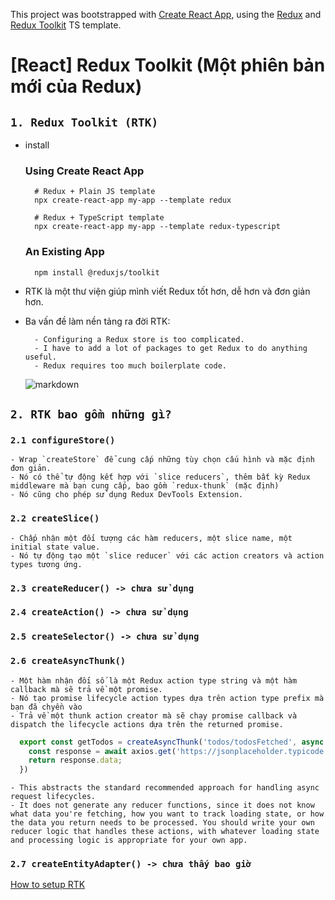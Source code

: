 This project was bootstrapped with [Create React App](https://github.com/facebook/create-react-app), using the [Redux](https://redux.js.org/) and [Redux Toolkit](https://redux-toolkit.js.org/) TS template.

# [React] Redux Toolkit (Một phiên bản mới của Redux)

## `1. Redux Toolkit (RTK)`
  - install
    ### Using Create React App
    ```
      # Redux + Plain JS template
      npx create-react-app my-app --template redux

      # Redux + TypeScript template
      npx create-react-app my-app --template redux-typescript
    ```

    ### An Existing App
    ```
      npm install @reduxjs/toolkit
    ```

  - RTK là một thư viện giúp mình viết Redux tốt hơn, dễ hơn và đơn giản hơn.
  - Ba vấn đề làm nền tảng ra đời RTK:

    ```
      - Configuring a Redux store is too complicated.
      - I have to add a lot of packages to get Redux to do anything useful.
      - Redux requires too much boilerplate code.
    ```

    ![markdown](https://images.viblo.asia/63913ebe-03db-408d-8957-378e4c2eac4b.png)

## `2. RTK bao gồm những gì?`
  ### `2.1 configureStore()`
    - Wrap `createStore` để cung cấp những tùy chọn cấu hình và mặc định đơn giản.
    - Nó có thể tự động kết hợp với `slice reducers`, thêm bất kỳ Redux middleware mà bạn cung cấp, bao gồm `redux-thunk` (mặc định)
    - Nó cũng cho phép sử dụng Redux DevTools Extension.

  ### `2.2 createSlice()`
    - Chấp nhận một đối tượng các hàm reducers, một slice name, một initial state value.
    - Nó tự động tạo một `slice reducer` với các action creators và action types tương ứng.

  ### `2.3 createReducer() -> chưa sử dụng`

  ### `2.4 createAction() -> chưa sử dụng`

  ### `2.5 createSelector() -> chưa sử dụng`
     
  ### `2.6 createAsyncThunk()`
    - Một hàm nhận đối số là một Redux action type string và một hàm callback mà sẽ trả về một promise.
    - Nó tạo promise lifecycle action types dựa trên action type prefix mà bạn đã chyền vào
    - Trả về một thunk action creator mà sẽ chạy promise callback và dispatch the lifecycle actions dựa trên the returned promise.

  ```typescript
    export const getTodos = createAsyncThunk('todos/todosFetched', async () => {
      const response = await axios.get('https://jsonplaceholder.typicode.com/todos?_limit=5')
      return response.data;
    })
  ```
    - This abstracts the standard recommended approach for handling async request lifecycles.
    - It does not generate any reducer functions, since it does not know what data you're fetching, how you want to track loading state, or how the data you return needs to be processed. You should write your own reducer logic that handles these actions, with whatever loading state and processing logic is appropriate for your own app.
    
  ### `2.7 createEntityAdapter() -> chưa thấy bao giờ`


[How to setup RTK](https://2kvn.com/react-gioi-thieu-tong-quat-ve-redux-toolkit-p5f313739)